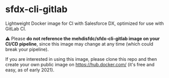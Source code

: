 # sfdx-cli-gitlab
Lightweight Docker image for CI with Salesforce DX, optimized for use with GitLab CI.

⚠️ Please **do not reference the mehdisfdc/sfdx-cli-gitlab image on your CI/CD pipeline**, since this image may change at any time (which could break your pipeline).

If you are interested in using this image, please clone this repo and then create your own public image on https://hub.docker.com/ (it's free and easy, as of early 2021).
